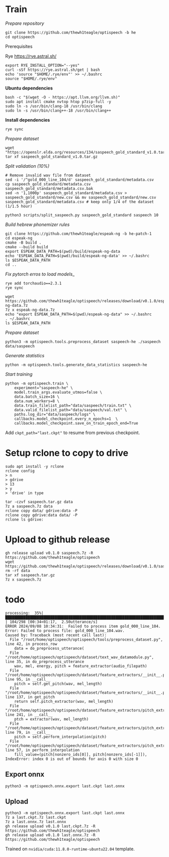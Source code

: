 # Train

_Prepare repository_

```console
git clone https://github.com/thewh1teagle/optispeech -b he
cd optispeech
```


Prerequisites

Rye https://rye.astral.sh/

```console
export RYE_INSTALL_OPTION="--yes" 
curl -sSf https://rye.astral.sh/get | bash
echo 'source "$HOME/.rye/env"' >> ~/.bashrc
source "$HOME/.rye/env"
```

__Ubuntu dependencies__

```console
bash -c "$(wget -O - https://apt.llvm.org/llvm.sh)"
sudo apt install cmake nvtop htop p7zip-full -y
sudo ln -s /usr/bin/clang-18 /usr/bin/clang
sudo ln -s /usr/bin/clang++-18 /usr/bin/clang++
```

__Install dependencies__

```console
rye sync
```

_Prepare dataset_

```console
wget "https://openslr.elda.org/resources/134/saspeech_gold_standard_v1.0.tar.gz"
tar xf saspeech_gold_standard_v1.0.tar.gz
```

_Split validation (10%)_ 

```console
# Remove invalid wav file from dataset
sed -i '/^gold_000_line_104/d' saspeech_gold_standard/metadata.csv
cp saspeech_gold_standard/metadata.csv saspeech_gold_standard/metadata.csv.bak
sed -n '1,1000p' saspeech_gold_standard/metadata.csv > saspeech_gold_standard/new.csv && mv saspeech_gold_standard/new.csv saspeech_gold_standard/metadata.csv # keep only 1/4 of the dataset (1/1.5 hour)

python3 scripts/split_saspeech.py saspeech_gold_standard saspeech 10
```

_Build hebrew phonemizer rules_

```console
git clone https://github.com/thewh1teagle/espeak-ng -b he-patch-1
cd espeak-ng
cmake -B build .
cmake --build build
export ESPEAK_DATA_PATH=$(pwd)/build/espeak-ng-data
echo 'ESPEAK_DATA_PATH=$(pwd)/build/espeak-ng-data' >> ~/.bashrc
ls $ESPEAK_DATA_PATH
cd ..
```

_Fix pytorch erros to load models__

```console
rye add torchaudio==2.3.1
rye sync
```

```console
wget https://github.com/thewh1teagle/optispeech/releases/download/v0.1.0/espeak-ng-data.7z
7z x espeak-ng-data.7z
echo "export ESPEAK_DATA_PATH=$(pwd)/espeak-ng-data" >> ~/.bashrc
. ~/.bashrc
ls $ESPEAK_DATA_PATH
```


_Prepare dataset_

```console
python3 -m optispeech.tools.preprocess_dataset saspeech-he ./saspeech data/saspeech
```

_Generate statistics_

```console
python -m optispeech.tools.generate_data_statistics saspeech-he
```

_Start training_

```console
python -m optispeech.train \
    experiment="saspeech-he" \
    model.train_args.evaluate_utmos=false \
    data.batch_size=16 \
    data.num_workers=8 \
    data.train_filelist_path="data/saspeech/train.txt" \
    data.valid_filelist_path="data/saspeech/val.txt" \
    paths.log_dir="data/saspeech/logs" \
    callbacks.model_checkpoint.every_n_epochs=1  \
    callbacks.model_checkpoint.save_on_train_epoch_end=True
```

Add `ckpt_path="last.ckpt"` to resume from previous checkpoint.

# Setup rclone to copy to drive

```console
sudo apt install -y rclone
rclone config
> n
> gdrive
> 13
> y
> 'drive' in type
```

```console
tar -czvf saspeech.tar.gz data
7z a saspeech.7z data
rclone copy data/ gdrive:data -P
rclone copy gdrive:data data/ -P
rclone ls gdrive:
```

# Upload to github release

```console
gh release upload v0.1.0 saspeech.7z -R https://github.com/thewh1teagle/optispeech
wget https://github.com/thewh1teagle/optispeech/releases/download/v0.1.0/saspeech.7z
rm -rf data
tar xf saspeech.tar.gz
7z x saspeech.7z
```

# todo

```console
processing:  35%|██████████████████████████████████████████████████████████████████████████████████████████████████████████                                                                                                                                                                                                      | 104/298 [00:34<01:17,  2.50utterance/s]
ERROR 2024/09/08 10:34:31:  Failed to process item gold_000_line_104. Error: Failed to process file: gold_000_line_104.wav.
Caused by: Traceback (most recent call last):
  File "/root/home/optispeech/optispeech/tools/preprocess_dataset.py", line 42, in process_row
    data = do_preprocess_utterance(
  File "/root/home/optispeech/optispeech/dataset/text_wav_datamodule.py", line 35, in do_preprocess_utterance
    wav, mel, energy, pitch = feature_extractor(audio_filepath)
  File "/root/home/optispeech/optispeech/dataset/feature_extractors/__init__.py", line 95, in __call__
    pitch = self.get_pitch(wav, mel_length)
  File "/root/home/optispeech/optispeech/dataset/feature_extractors/__init__.py", line 137, in get_pitch
    return self.pitch_extractor(wav, mel_length)
  File "/root/home/optispeech/optispeech/dataset/feature_extractors/pitch_extractors.py", line 241, in __call__
    ptch = extractor(wav, mel_length)
  File "/root/home/optispeech/optispeech/dataset/feature_extractors/pitch_extractors.py", line 79, in __call__
    pitch = self.perform_interpolation(pitch)
  File "/root/home/optispeech/optispeech/dataset/feature_extractors/pitch_extractors.py", line 57, in perform_interpolation
    fill_value=(pitch[nonzero_ids[0]], pitch[nonzero_ids[-1]]),
IndexError: index 0 is out of bounds for axis 0 with size 0

```

## Export onnx

```console
python3 -m optispeech.onnx.export last.ckpt last.onnx
```

## Upload

```console
python3 -m optispeech.onnx.export last.ckpt last.onnx
7z a last.ckpt.7z last.ckpt
7z a last.onnx.7z last.onnx
gh release upload v0.1.0 last.ckpt.7z -R https://github.com/thewh1teagle/optispeech
gh release upload v0.1.0 last.onnx.7z -R https://github.com/thewh1teagle/optispeech
```


Trained on `nvidia/cuda:11.8.0-runtime-ubuntu22.04` template.